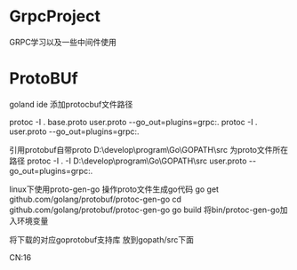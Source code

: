 # GrpcProject
GRPC学习以及一些中间件使用

# ProtoBUf
goland ide 添加protocbuf文件路径

protoc -I . base.proto user.proto --go_out=plugins=grpc:.
protoc -I .  user.proto --go_out=plugins=grpc:.

引用protobuf自带proto
D:\develop\program\Go\GOPATH\src 为proto文件所在路径
protoc -I . -I D:\develop\program\Go\GOPATH\src  user.proto --go_out=plugins=grpc:.

linux下使用proto-gen-go 操作proto文件生成go代码
go get github.com/golang/protobuf/protoc-gen-go
cd github.com/golang/protobuf/protoc-gen-go
go build
将bin/protoc-gen-go加入环境变量

将下载的对应goprotobuf支持库 放到gopath/src下面

CN:16